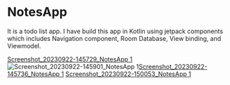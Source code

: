 # NotesApp
It is a todo list app.
I have build this app in Kotlin using jetpack components which includes Navigation component, Room Database, View binding, and Viewmodel.

[Screenshot_20230922-145729_NotesApp 1](https://github.com/paliwalankita/NotesApp/assets/77110221/6b7f2159-f283-4c31-b5eb-2e3fbef46e10)![Screenshot_20230922-145901_NotesApp 1](https://github.com/paliwalankita/NotesApp/assets/77110221/dcc57516-5521-4aab-9f12-7599369512ad)[Screenshot_20230922-145736_NotesApp 1](https://github.com/paliwalankita/NotesApp/assets/77110221/e509ae70-c9a5-40c8-960d-af56360184ba)
[Screenshot_20230922-150053_NotesApp 1](https://github.com/paliwalankita/NotesApp/assets/77110221/7466f0b4-54e1-4a1b-b9ac-1a7bc6c35579)
